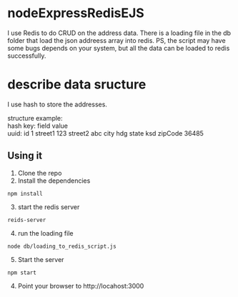 # nodeExpressRedisEJS
I use Redis to do CRUD on the address data.
There is a loading file in the db folder that load the json addreess array into redis.  PS, the script may have some bugs depends on your system, but all the data can be loaded to redis successfully.

# describe data sructure
I use hash to store the addresses.  

structure example:  
hash key:  field      value  
uuid:      id         1     street1    123 street2    abc city       hdg state      ksd zipCode    36485  

## Using it

1) Clone the repo
2) Install the dependencies

```
npm install
```

3) start the redis server
```
reids-server
```


4) run the loading file
```
node db/loading_to_redis_script.js
```

5) Start the server

```
npm start
```

4) Point your browser to http://locahost:3000



